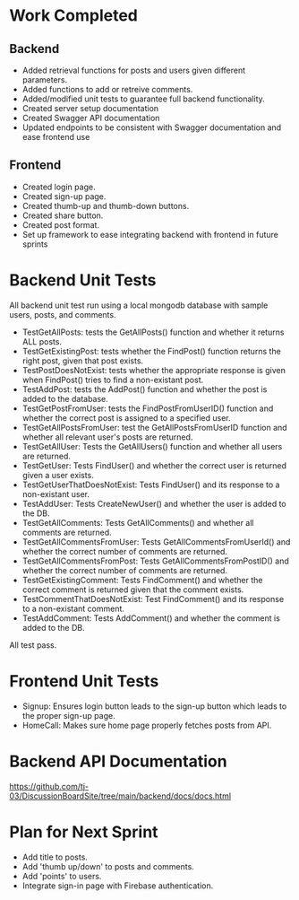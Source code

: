 # Work Completed


## Backend
- Added retrieval functions for posts and users given different parameters.
- Added functions to add or retreive comments.
- Added/modified unit tests to guarantee full backend functionality.
- Created server setup documentation
- Created Swagger API documentation
- Updated endpoints to be consistent with Swagger documentation and ease frontend use 

## Frontend
- Created login page.
- Created sign-up page.
- Created thumb-up and thumb-down buttons.
- Created share button.
- Created post format.
- Set up framework to ease integrating backend with frontend in future sprints

# Backend Unit Tests
All backend unit test run using a local mongodb database with sample users, posts, and comments.

- TestGetAllPosts: tests the GetAllPosts() function and whether it returns ALL posts.
- TestGetExistingPost: tests whether the FindPost() function returns the right post, given that post exists.
- TestPostDoesNotExist: tests whether the appropriate response is given when FindPost() tries to find a non-existant post.
- TestAddPost: tests the AddPost() function and whether the post is added to the database.
- TestGetPostFromUser: tests the FindPostFromUserID() function and whether the correct post is assigned to a specified user.
- TestGetAllPostsFromUser: test the GetAllPostsFromUserID function and whether all relevant user's posts are returned.
- TestGetAllUser: Tests the GetAllUsers() function and whether all users are returned.
- TestGetUser: Tests FindUser() and whether the correct user is returned given a user exists.
- TestGetUserThatDoesNotExist: Tests FindUser() and its response to a non-existant user.
- TestAddUser: Tests CreateNewUser() and whether the user is added to the DB.
- TestGetAllComments: Tests GetAllComments() and whether all comments are returned.
- TestGetAllCommentsFromUser: Tests GetAllCommentsFromUserId() and whether the correct number of comments are returned.
- TestGetAllCommentsFromPost: Tests GetAllCommentsFromPostID() and whether the correct number of comments are returned.
- TestGetExistingComment: Tests FindComment() and whether the correct comment is returned given that the comment exists.
- TestCommentThatDoesNotExist: Test FindComment() and its response to a non-existant comment.
- TestAddComment: Tests AddComment() and whether the comment is added to the DB.

All test pass.

# Frontend Unit Tests

- Signup: Ensures login button leads to the sign-up button which leads to the proper sign-up page.
- HomeCall: Makes sure home page properly fetches posts from API.

# Backend API Documentation
https://github.com/tj-03/DiscussionBoardSite/tree/main/backend/docs/docs.html
# Plan for Next Sprint
- Add title to posts.
- Add 'thumb up/down' to posts and comments.
- Add 'points' to users.
- Integrate sign-in page with Firebase authentication.
